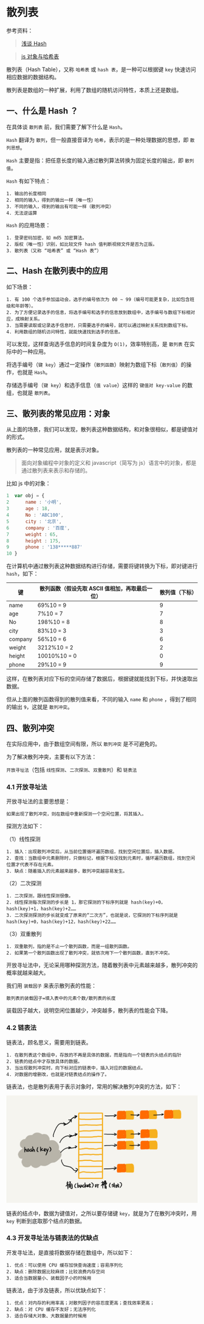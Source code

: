 # 散列表

参考资料：

> [浅谈 Hash](https://www.jianshu.com/p/ec7b848f83a7)

> [js 对象与哈希表](https://segmentfault.com/a/1190000007692754)

散列表（Hash Table），又称 `哈希表` 或 `hash 表`，是一种可以根据键 `key` 快速访问相应数据的数据结构。

散列表是数组的一种扩展，利用了数组的随机访问特性，本质上还是数组。

## 一、什么是 Hash ？

在具体谈 `散列表` 前，我们需要了解下什么是 `Hash`。

`Hash` 翻译为 `散列`，但一般直接音译为 `哈希`，表示的是一种处理数据的思想，即 `散列思想`。

`Hash` 主要是指：把任意长度的输入通过散列算法转换为固定长度的输出，即 `散列值`。

`Hash` 有如下特点：

```
1. 输出的长度相同
2. 相同的输入，得到的输出一样（唯一性）
3. 不同的输入，得到的输出有可能一样（散列冲突）
4. 无法逆运算
```

`Hash` 的应用场景：

```
1. 登录密码加密，如 md5 加密算法。
2. 版权（唯一性）识别，如比较文件 hash 值判断视频文件是否为正版。
3. 散列表（又称 “哈希表” 或 “Hash 表”）
```

## 二、Hash 在散列表中的应用

如下场景：

```
1. 有 100 个选手参加运动会，选手的编号依次为 00 ~ 99（编号可能更复杂，比如包含班级和年龄等）。
2. 为了方便记录选手的信息，将选手编号和选手的信息放到数组中，选手编号与数组下标相对应，成映射关系。
3. 当需要读取或记录选手信息时，只需要选手的编号，就可以通过映射关系找到数组下标。
4. 利用数组的随机访问特性，就能快速找到选手的信息。
```

可以发现，这样查询选手信息的时间复杂度为 `O(1)`，效率特别高，是 `散列表` 在实际中的一种应用。

将选手编号（`键 key`）通过一定操作（`散列函数`）映射为数组下标（`散列值`）的操作，也就是 `Hash`。

存储选手编号（`键 key`）和选手信息（`值 value`）这样的 `键值对 key-value` 的数组，也就是 `散列表`。

## 三、散列表的常见应用：对象

从上面的场景，我们可以发现，散列表这种数据结构，和对象很相似，都是键值对的形式。

散列表的一种常见应用，就是表示对象。

> 面向对象编程中对象的定义和 javascript（简写为 js）语言中的对象，都是通过散列表来表示和存储的。

比如 js 中的对象：

```javascript
1  var obj = {
2      name : '小明',
3      age : 18,
4      No : 'ABC100',
5      city : '北京',
6      company : '百度',
7      weight : 65,
8      height : 175,
9      phone : '138*****887'
10 }
```

在计算机中通过散列表这种数据结构进行存储，需要将键转换为下标，即对键进行 `hash`，如下：

|键      |散列函数（假设先取 ASCII 值相加，再取最后一位）|散列值（下标）|
|-       |-                                         |-             |
|name    |69%10 = 9                                 |9             |
|age     |7%10 = 7                                  |7             |
|No      |198%10 = 8                                |8             |
|city    |83%10 = 3                                 |3             |
|company |56%10 = 6                                 |6             |
|weight  |3212%10 = 2                               |2             |
|height  |10010%10 = 0                              |0             |
|phone   |29%10 = 9                                 |9             |

这样，在散列表对应下标的空间存储了数据后，根据键就能找到下标，并快速取出数据。

但从上面的散列函数得到的散列值来看，不同的输入 `name` 和 `phone` ，得到了相同的输出 `9`，这就是 `散列冲突`。

## 四、散列冲突

在实际应用中，由于数组空间有限，所以 `散列冲突` 是不可避免的。

为了解决散列冲突，主要有以下方法：

`开放寻址法`（包括 `线性探测`、`二次探测`、`双重散列`）和 `链表法`

### 4.1 开放寻址法

开放寻址法的主要思想是：

```
如果出现了散列冲突，则在数组中重新探测一个空闲位置，将其插入。
```

探测方法如下：

（1）线性探测

```
1. 插入：出现散列冲突后，从当前位置循环遍历数组，找到空闲位置后，插入数据。
2. 查找：当数组中元素删除时，只做标记，根据下标没找到元素时，循环遍历数组，找到空闲位置才代表不存在元素。
3. 缺点：随着插入的元素越来越多，散列冲突越容易发生。
```

（2）二次探测

```
1. 二次探测，跟线性探测很像。
2. 线性探测每次探测的步长是 1，那它探测的下标序列就是 hash(key)+0，hash(key)+1，hash(key)+2……
3. 二次探测探测的步长就变成了原来的“二次方”，也就是说，它探测的下标序列就是 hash(key)+0，hash(key)+12，hash(key)+22……
```

（3）双重散列

```
1. 双重散列，指的是不止一个散列函数，而是一组散列函数。
2. 如果第一个散列函数出现了散列冲突，就依次用下一个散列函数，直到不冲突。
```

开放寻址法中，无论采用哪种探测方法，随着散列表中元素越来越多，散列冲突的概率就越来越大。

我们用 `装载因子` 来表示散列表的性能：

```
散列表的装载因子=填入表中的元素个数/散列表的长度
```

装载因子越大，说明空闲位置越少，冲突越多，散列表的性能会下降。

### 4.2 链表法

链表法，顾名思义，需要用到链表。

```
1. 在散列表这个数组中，存放的不再是具体的数据，而是指向一个链表的头结点的指针
2. 链表的结点中才存放具体的数据。
3. 当出现散列冲突时，向下标对应的链表中，插入对应的数据结点。
4. 对数据的增删改，也就是对链表结点的操作了。
```

链表法，也是散列表用于表示对象时，常用的解决散列冲突的方法，如下：

![链表法散列表](img/hash-table.jpg)

链表的结点中，数据为键值对，之所以要存储键 `key`，就是为了在散列冲突时，用 `key` 判断到底取那个结点的数据。

### 4.3 开发寻址法与链表法的优缺点

开发寻址法，是直接将数据存储在数组中，所以如下：

```
1. 优点：可以使用 CPU 缓存加快查询速度；容易序列化
2. 缺点：删除数据比较麻烦；比较浪费内存空间
3. 适合当数据量小、装载因子小的时候用
```

链表法，由于涉及链表，所以优缺点如下：

```
1. 优点：对内存的利用率高；对散列因子的容忍度更高；查找效率更高；
2. 缺点：对 CPU 缓存不友好；无法序列化
3. 适合存储大对象、大数据量的时候用
```